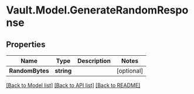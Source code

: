# Vault.Model.GenerateRandomResponse

## Properties

Name | Type | Description | Notes
------------ | ------------- | ------------- | -------------
**RandomBytes** | **string** |  | [optional] 

[[Back to Model list]](../README.md#documentation-for-models) [[Back to API list]](../README.md#documentation-for-api-endpoints) [[Back to README]](../README.md)

